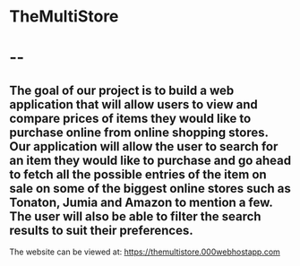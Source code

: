 # TheMultiStore
# --
## The goal of our project is to build a web application that will allow users to view and compare prices of items they would like to purchase online from online shopping stores. Our application will allow the user to search for an item they would like to purchase and go ahead to fetch all the possible entries of the item on sale on some of the biggest online stores such as Tonaton, Jumia and Amazon to mention a few. The user will also be able to filter the search results to suit their preferences.

The website can be viewed at: https://themultistore.000webhostapp.com
